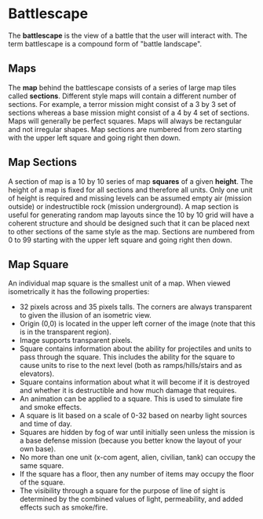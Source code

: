# Battlescape #

The **battlescape** is the view of a battle that the user will interact with.  The term battlescape is a compound form of "battle landscape".

## Maps ##

The **map** behind the battlescape consists of a series of large map tiles called **sections**.  Different style maps will contain a different number of sections.  For example, a terror mission might consist of a 3 by 3 set of sections whereas a base mission might consist of a 4 by 4 set of sections.  Maps will generally be perfect squares.  Maps will always be rectangular and not irregular shapes.  Map sections are numbered from zero starting with the upper left square and going right then down.

## Map Sections ##

A section of map is a 10 by 10 series of map **squares** of a given **height**.  The height of a map is fixed for all sections and therefore all units.  Only one unit of height is required and missing levels can be assumed empty air (mission outside) or indestructible rock (mission underground).  A map section is useful for generating random map layouts since the 10 by 10 grid will have a coherent structure and should be designed such that it can be placed next to other sections of the same style as the map.  Sections are numbered from 0 to 99 starting with the upper left square and going right then down.

## Map Square ##

An individual map square is the smallest unit of a map.  When viewed isometrically it has the following properties:
  * 32 pixels across and 35 pixels talls.  The corners are always transparent to given the illusion of an isometric view.
  * Origin (0,0) is located in the upper left corner of the image (note that this is in the transparent region).
  * Image supports transparent pixels.
  * Square contains information about the ability for projectiles and units to pass through the square.  This includes the ability for the square to cause units to rise to the next level (both as ramps/hills/stairs and as elevators).
  * Square contains information about what it will become if it is destroyed and whether it is destructible and how much damage that requires.
  * An animation can be applied to a square.  This is used to simulate fire and smoke effects.
  * A square is lit based on a scale of 0-32 based on nearby light sources and time of day.
  * Squares are hidden by fog of war until initially seen unless the mission is a base defense mission (because you better know the layout of your own base).
  * No more than one unit (x-com agent, alien, civilian, tank) can occupy the same square.
  * If the square has a floor, then any number of items may occupy the floor of the square.
  * The visibility through a square for the purpose of line of sight is determined by the combined values of light, permeability, and added effects such as smoke/fire.